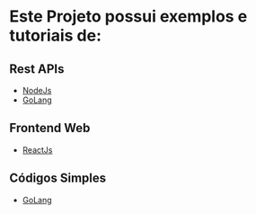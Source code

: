 # Este Projeto possui exemplos e tutoriais de:

## Rest APIs

- [NodeJs](/apis/node/README.md)
- [GoLang](/apis/golang/README.md)

## Frontend Web

- [ReactJs](/front/react/app/README.md)

## Códigos Simples

- [GoLang](/simple-scripts/golang/README.md)
